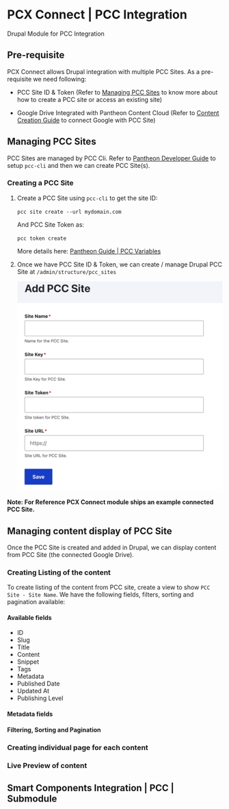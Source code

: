 # PCX Connect | PCC Integration

Drupal Module for PCC Integration

## Pre-requisite

PCX Connect allows Drupal integration with multiple PCC Sites. As a pre-requisite we need following:

- PCC Site ID & Token
  (Refer to [Managing PCC Sites](#managing-pcc-sites) to know more about how to create a PCC site or access an existing site)

- Google Drive Integrated with Pantheon Content Cloud
  (Refer to [Content Creation Guide](https://pcc.pantheon.io/docs/pantheon-content-cloud-installation-instructions) to
connect Google with PCC Site)

## Managing PCC Sites

PCC Sites are managed by PCC Cli. Refer to [Pantheon Developer Guide](https://pcc.pantheon.io/docs/pcc-cli-setup) to 
setup `pcc-cli` and then we can create PCC Site(s). 

### Creating a PCC Site

1. Create a PCC Site using `pcc-cli` to get the site ID:

    ```pcc site create --url mydomain.com```

    And PCC Site Token as:

    ```pcc token create```

    More details here: [Pantheon Guide | PCC Variables](https://pcc.pantheon.io/docs/required-pcc-variables)

2. Once we have PCC Site ID & Token, we can create / manage Drupal PCC Site at `/admin/structure/pcc_sites`

    ![Create PCC Site](./create-pcc-site.png)

**Note: For Reference PCX Connect module ships an example connected PCC Site.**

## Managing content display of PCC Site

Once the PCC Site is created and added in Drupal, we can display content from PCC Site (the connected Google Drive).

### Creating Listing of the content

To create listing of the content from PCC site, create a view to show `PCC Site - Site Name`. We have the following
fields, filters, sorting and pagination available:

#### Available fields

- ID
- Slug
- Title
- Content
- Snippet
- Tags
- Metadata
- Published Date
- Updated At
- Publishing Level

#### Metadata fields

#### Filtering, Sorting and Pagination

### Creating individual page for each content

### Live Preview of content

## Smart Components Integration | PCC | Submodule
